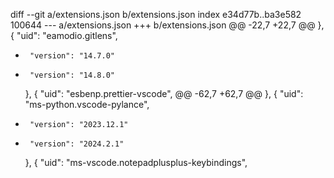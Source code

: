 diff --git a/extensions.json b/extensions.json
index e34d77b..ba3e582 100644
--- a/extensions.json
+++ b/extensions.json
@@ -22,7 +22,7 @@
     },
     {
       "uid": "eamodio.gitlens",
-      "version": "14.7.0"
+      "version": "14.8.0"
     },
     {
       "uid": "esbenp.prettier-vscode",
@@ -62,7 +62,7 @@
     },
     {
       "uid": "ms-python.vscode-pylance",
-      "version": "2023.12.1"
+      "version": "2024.2.1"
     },
     {
       "uid": "ms-vscode.notepadplusplus-keybindings",
